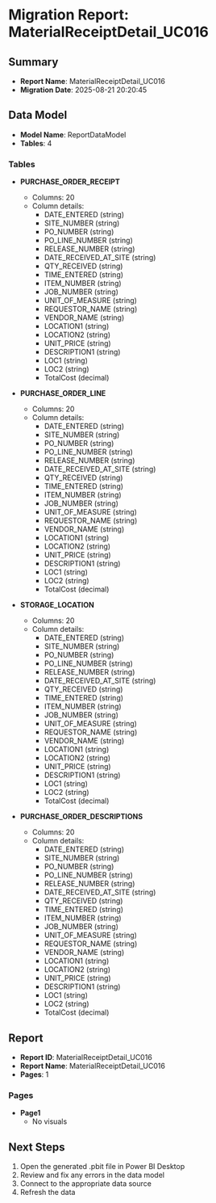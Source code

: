 # Migration Report: MaterialReceiptDetail_UC016

## Summary

- **Report Name**: MaterialReceiptDetail_UC016
- **Migration Date**: 2025-08-21 20:20:45

## Data Model

- **Model Name**: ReportDataModel
- **Tables**: 4

### Tables

- **PURCHASE_ORDER_RECEIPT**
  - Columns: 20
  - Column details:
    - DATE_ENTERED (string)
    - SITE_NUMBER (string)
    - PO_NUMBER (string)
    - PO_LINE_NUMBER (string)
    - RELEASE_NUMBER (string)
    - DATE_RECEIVED_AT_SITE (string)
    - QTY_RECEIVED (string)
    - TIME_ENTERED (string)
    - ITEM_NUMBER (string)
    - JOB_NUMBER (string)
    - UNIT_OF_MEASURE (string)
    - REQUESTOR_NAME (string)
    - VENDOR_NAME (string)
    - LOCATION1 (string)
    - LOCATION2 (string)
    - UNIT_PRICE (string)
    - DESCRIPTION1 (string)
    - LOC1 (string)
    - LOC2 (string)
    - TotalCost (decimal)

- **PURCHASE_ORDER_LINE**
  - Columns: 20
  - Column details:
    - DATE_ENTERED (string)
    - SITE_NUMBER (string)
    - PO_NUMBER (string)
    - PO_LINE_NUMBER (string)
    - RELEASE_NUMBER (string)
    - DATE_RECEIVED_AT_SITE (string)
    - QTY_RECEIVED (string)
    - TIME_ENTERED (string)
    - ITEM_NUMBER (string)
    - JOB_NUMBER (string)
    - UNIT_OF_MEASURE (string)
    - REQUESTOR_NAME (string)
    - VENDOR_NAME (string)
    - LOCATION1 (string)
    - LOCATION2 (string)
    - UNIT_PRICE (string)
    - DESCRIPTION1 (string)
    - LOC1 (string)
    - LOC2 (string)
    - TotalCost (decimal)

- **STORAGE_LOCATION**
  - Columns: 20
  - Column details:
    - DATE_ENTERED (string)
    - SITE_NUMBER (string)
    - PO_NUMBER (string)
    - PO_LINE_NUMBER (string)
    - RELEASE_NUMBER (string)
    - DATE_RECEIVED_AT_SITE (string)
    - QTY_RECEIVED (string)
    - TIME_ENTERED (string)
    - ITEM_NUMBER (string)
    - JOB_NUMBER (string)
    - UNIT_OF_MEASURE (string)
    - REQUESTOR_NAME (string)
    - VENDOR_NAME (string)
    - LOCATION1 (string)
    - LOCATION2 (string)
    - UNIT_PRICE (string)
    - DESCRIPTION1 (string)
    - LOC1 (string)
    - LOC2 (string)
    - TotalCost (decimal)

- **PURCHASE_ORDER_DESCRIPTIONS**
  - Columns: 20
  - Column details:
    - DATE_ENTERED (string)
    - SITE_NUMBER (string)
    - PO_NUMBER (string)
    - PO_LINE_NUMBER (string)
    - RELEASE_NUMBER (string)
    - DATE_RECEIVED_AT_SITE (string)
    - QTY_RECEIVED (string)
    - TIME_ENTERED (string)
    - ITEM_NUMBER (string)
    - JOB_NUMBER (string)
    - UNIT_OF_MEASURE (string)
    - REQUESTOR_NAME (string)
    - VENDOR_NAME (string)
    - LOCATION1 (string)
    - LOCATION2 (string)
    - UNIT_PRICE (string)
    - DESCRIPTION1 (string)
    - LOC1 (string)
    - LOC2 (string)
    - TotalCost (decimal)


## Report

- **Report ID**: MaterialReceiptDetail_UC016
- **Report Name**: MaterialReceiptDetail_UC016
- **Pages**: 1

### Pages

- **Page1**
  - No visuals


## Next Steps

1. Open the generated .pbit file in Power BI Desktop
2. Review and fix any errors in the data model
3. Connect to the appropriate data source
4. Refresh the data
